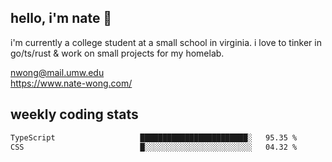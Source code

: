 ## hello, i'm nate 👋
i'm currently a college student at a small school in virginia. i love to tinker in go/ts/rust & work on small projects for my homelab.

nwong@mail.umw.edu <br/>
https://www.nate-wong.com/

## weekly coding stats
<!--START_SECTION:waka-->

```txt
TypeScript                   ████████████████████████░   95.35 %
CSS                          █░░░░░░░░░░░░░░░░░░░░░░░░   04.32 %
```

<!--END_SECTION:waka-->
